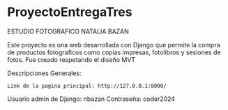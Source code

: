 # ProyectoEntregaTres

ESTUDIO FOTOGRAFICO NATALIA BAZAN

Este proyecto es una web desarrollada con Django que permite la compra de productos fotograficos como copias impresas, fotolibros y sesiones de fotos.
Fue creado respetando el diseño MVT

Descripciones Generales:

    Link de la pagina principal: http://127.0.0.1:8000/

Usuario admin de Django: nbazan
Contraseña: coder2024
